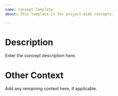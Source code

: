 ```yaml
---
name: Concept Template
about: This template is for project-wide concepts.

---
```


<!-- Please name the concept using the following information: **Applicant/Manager/Talent Cloud/HR - Methodology/Bureaucracy/Feature - Name**. Give this issue the "**Concept**" label. -->

# Description
Enter the concept description here.

# Other Context
Add any remaining context here, if applicable.
